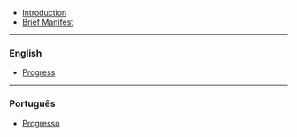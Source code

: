 - [Introduction](README.md)
- [Brief Manifest](Apologetic%20manifest%20of%20the%20universal%20format.md)

---

### English

- [Progress](Legend%20Core%20Rulebook/en/README.md)

---

### Português

- [Progresso](Legend%20Core%20Rulebook/pt-br/README.md)